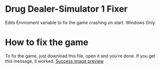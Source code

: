 # Drug Dealer-Simulator 1 Fixer
Edits Enviroment variable to fix the game crashing on start. Windows Only.

# How to fix the game
To fix the game, just download this file, open it and you're done. If you get this message, it worked.
[Success image preview](https://i.imgur.com/hIH88hG.png)
